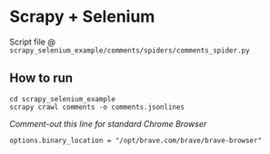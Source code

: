 # Scrapy + Selenium
Script file @ `scrapy_selenium_example/comments/spiders/comments_spider.py`

## How to run
```
cd scrapy_selenium_example
scrapy crawl comments -o comments.jsonlines
```

*Comment-out this line for standard Chrome Browser*

`options.binary_location = "/opt/brave.com/brave/brave-browser"`
